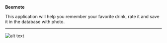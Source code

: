 **Beernote**

This application will help you remember your favorite drink, rate it
and save it in the database with photo.
***

![alt text](https://imgur.com/a/cQAHS1e)